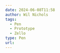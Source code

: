 ```yaml
---
date: 2024-06-08T11:58
author: Wil Nichols
tags:
  - Pen
  - Prototype
  - Zello
type: Pen
url: 
---
```

